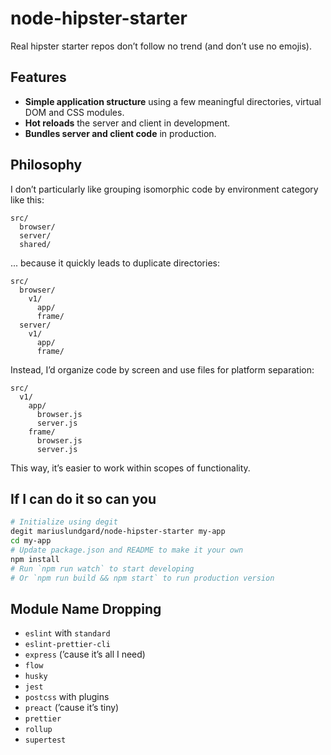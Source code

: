 # node-hipster-starter

Real hipster starter repos don’t follow no trend (and don’t use no emojis).

## Features

* **Simple application structure** using a few meaningful directories, virtual DOM and CSS modules.
* **Hot reloads** the server and client in development.
* **Bundles server and client code** in production.

## Philosophy

I don’t particularly like grouping isomorphic code by environment category like this:

```
src/
  browser/
  server/
  shared/
```

... because it quickly leads to duplicate directories:

```
src/
  browser/
    v1/
      app/
      frame/
  server/
    v1/
      app/
      frame/
```

Instead, I’d organize code by screen and use files for platform separation:

```
src/
  v1/
    app/
      browser.js
      server.js
    frame/
      browser.js
      server.js
```

This way, it’s easier to work within scopes of functionality.

## If I can do it so can you

```sh
# Initialize using degit
degit mariuslundgard/node-hipster-starter my-app
cd my-app
# Update package.json and README to make it your own
npm install
# Run `npm run watch` to start developing
# Or `npm run build && npm start` to run production version
```

## Module Name Dropping

* `eslint` with `standard`
* `eslint-prettier-cli`
* `express` (’cause it’s all I need)
* `flow`
* `husky`
* `jest`
* `postcss` with plugins
* `preact` (’cause it’s tiny)
* `prettier`
* `rollup`
* `supertest`
